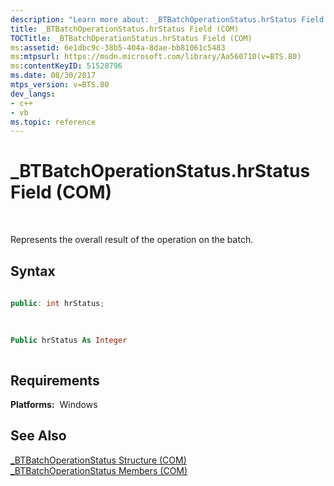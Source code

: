 ```yaml
---
description: "Learn more about: _BTBatchOperationStatus.hrStatus Field (COM)"
title: _BTBatchOperationStatus.hrStatus Field (COM)
TOCTitle: _BTBatchOperationStatus.hrStatus Field (COM)
ms:assetid: 6e1dbc9c-38b5-404a-8dae-bb81061c5483
ms:mtpsurl: https://msdn.microsoft.com/library/Aa560710(v=BTS.80)
ms:contentKeyID: 51528796
ms.date: 08/30/2017
mtps_version: v=BTS.80
dev_langs:
- c++
- vb
ms.topic: reference
---
```


# \_BTBatchOperationStatus.hrStatus Field (COM)

 

Represents the overall result of the operation on the batch.

## Syntax

``` c++
  
public: int hrStatus;  
  
```

``` vb
  
Public hrStatus As Integer  
  
```

## Requirements

**Platforms:**  Windows

## See Also

[\_BTBatchOperationStatus Structure (COM)](btbatchoperationstatus-structure-com.md)  
[\_BTBatchOperationStatus Members (COM)](btbatchoperationstatus-members-com.md)

